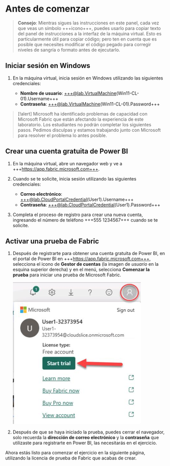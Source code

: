 # Antes de comenzar

> **Consejo**: Mientras sigues las instrucciones en este panel, cada vez que veas un símbolo +++icono+++, puedes usarlo para copiar texto del panel de instrucciones a la interfaz de la máquina virtual. Esto es particularmente útil para copiar código; pero ten en cuenta que es posible que necesites modificar el código pegado para corregir niveles de sangría o formato antes de ejecutarlo.

## Iniciar sesión en Windows

1. En la máquina virtual, inicia sesión en Windows utilizando las siguientes credenciales:

    - **Nombre de usuario**: +++@lab.VirtualMachine(Win11-CL-01).Username+++
    - **Contraseña**: +++@lab.VirtualMachine(Win11-CL-01).Password+++

>[!alert] Microsoft ha identificado problemas de capacidad con Microsoft Fabric que están afectando la experiencia de este laboratorio. Los estudiantes no podrán completar los siguientes pasos. Pedimos disculpas y estamos trabajando junto con Microsoft para resolver el problema lo antes posible.

## Crear una cuenta gratuita de Power BI

1. En la máquina virtual, abre un navegador web y ve a +++https://app.fabric.microsoft.com+++.

2. Cuando se te solicite, inicia sesión utilizando las siguientes credenciales:

    - **Correo electrónico**: +++@lab.CloudPortalCredential(User1).Username+++
    - **Contraseña**: +++@lab.CloudPortalCredential(User1).Password+++

3. Completa el proceso de registro para crear una nueva cuenta, ingresando el número de teléfono +++555 1234567+++ cuando se te solicite.

## Activar una prueba de Fabric

1. Después de registrarte para obtener una cuenta gratuita de Power BI, en el portal de Power BI en +++https://app.fabric.microsoft.com+++, selecciona el icono de **Gestor de cuentas** (la imagen de *usuario* en la esquina superior derecha) y en el menú, selecciona **Comenzar la prueba** para iniciar una prueba de Microsoft Fabric.

    ![FabricTrial](images/fabrictrial.jpg)

2. Después de que se haya iniciado la prueba, puedes cerrar el navegador, solo recuerda la **dirección de correo electrónico** y la **contraseña** que utilizaste para registrarte en Power BI, las necesitarás en el ejercicio.

Ahora estás listo para comenzar el ejercicio en la siguiente página, utilizando la licencia de prueba de Fabric que acabas de crear.
